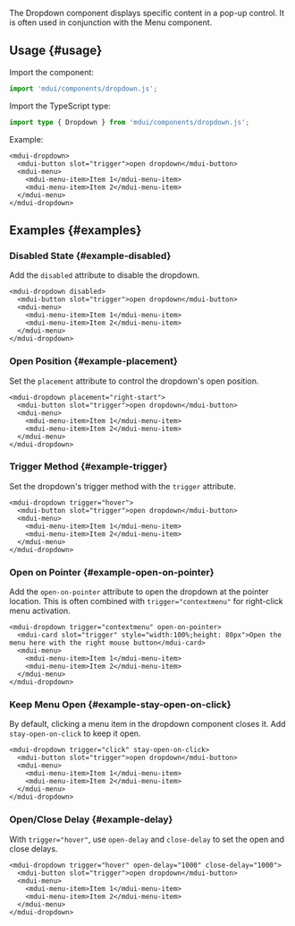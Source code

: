 The Dropdown component displays specific content in a pop-up control. It is often used in conjunction with the Menu component.

## Usage {#usage}

Import the component:

```js
import 'mdui/components/dropdown.js';
```

Import the TypeScript type:

```ts
import type { Dropdown } from 'mdui/components/dropdown.js';
```

Example:

```html,example,playgroundId=255
<mdui-dropdown>
  <mdui-button slot="trigger">open dropdown</mdui-button>
  <mdui-menu>
    <mdui-menu-item>Item 1</mdui-menu-item>
    <mdui-menu-item>Item 2</mdui-menu-item>
  </mdui-menu>
</mdui-dropdown>
```

## Examples {#examples}

### Disabled State {#example-disabled}

Add the `disabled` attribute to disable the dropdown.

```html,example,expandable,playgroundId=256
<mdui-dropdown disabled>
  <mdui-button slot="trigger">open dropdown</mdui-button>
  <mdui-menu>
    <mdui-menu-item>Item 1</mdui-menu-item>
    <mdui-menu-item>Item 2</mdui-menu-item>
  </mdui-menu>
</mdui-dropdown>
```

### Open Position {#example-placement}

Set the `placement` attribute to control the dropdown's open position.

```html,example,expandable,playgroundId=257
<mdui-dropdown placement="right-start">
  <mdui-button slot="trigger">open dropdown</mdui-button>
  <mdui-menu>
    <mdui-menu-item>Item 1</mdui-menu-item>
    <mdui-menu-item>Item 2</mdui-menu-item>
  </mdui-menu>
</mdui-dropdown>
```

### Trigger Method {#example-trigger}

Set the dropdown's trigger method with the `trigger` attribute.

```html,example,expandable,playgroundId=258
<mdui-dropdown trigger="hover">
  <mdui-button slot="trigger">open dropdown</mdui-button>
  <mdui-menu>
    <mdui-menu-item>Item 1</mdui-menu-item>
    <mdui-menu-item>Item 2</mdui-menu-item>
  </mdui-menu>
</mdui-dropdown>
```

### Open on Pointer {#example-open-on-pointer}

Add the `open-on-pointer` attribute to open the dropdown at the pointer location. This is often combined with `trigger="contextmenu"` for right-click menu activation.

```html,example,expandable,playgroundId=259
<mdui-dropdown trigger="contextmenu" open-on-pointer>
  <mdui-card slot="trigger" style="width:100%;height: 80px">Open the menu here with the right mouse button</mdui-card>
  <mdui-menu>
    <mdui-menu-item>Item 1</mdui-menu-item>
    <mdui-menu-item>Item 2</mdui-menu-item>
  </mdui-menu>
</mdui-dropdown>
```

### Keep Menu Open {#example-stay-open-on-click}

By default, clicking a menu item in the dropdown component closes it. Add `stay-open-on-click` to keep it open.

```html,example,expandable,playgroundId=260
<mdui-dropdown trigger="click" stay-open-on-click>
  <mdui-button slot="trigger">open dropdown</mdui-button>
  <mdui-menu>
    <mdui-menu-item>Item 1</mdui-menu-item>
    <mdui-menu-item>Item 2</mdui-menu-item>
  </mdui-menu>
</mdui-dropdown>
```

### Open/Close Delay {#example-delay}

With `trigger="hover"`, use `open-delay` and `close-delay` to set the open and close delays.

```html,example,expandable,playgroundId=261
<mdui-dropdown trigger="hover" open-delay="1000" close-delay="1000">
  <mdui-button slot="trigger">open dropdown</mdui-button>
  <mdui-menu>
    <mdui-menu-item>Item 1</mdui-menu-item>
    <mdui-menu-item>Item 2</mdui-menu-item>
  </mdui-menu>
</mdui-dropdown>
```
